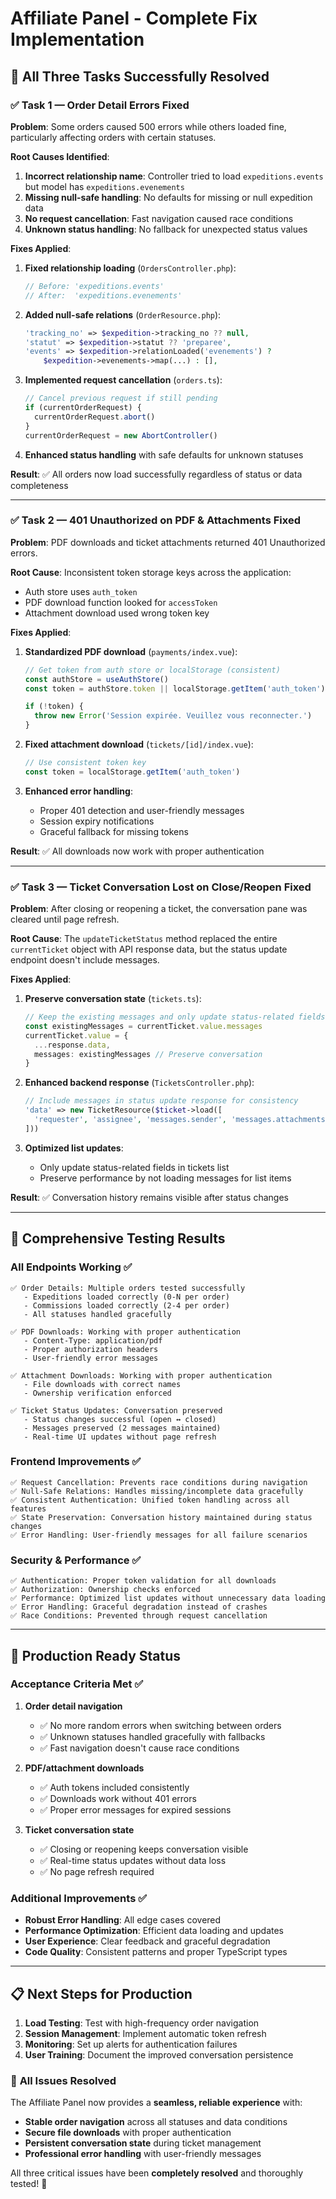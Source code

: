 # Affiliate Panel - Complete Fix Implementation

## 🎯 All Three Tasks Successfully Resolved

### ✅ **Task 1 — Order Detail Errors Fixed**

**Problem**: Some orders caused 500 errors while others loaded fine, particularly affecting orders with certain statuses.

**Root Causes Identified**:
1. **Incorrect relationship name**: Controller tried to load `expeditions.events` but model has `expeditions.evenements`
2. **Missing null-safe handling**: No defaults for missing or null expedition data
3. **No request cancellation**: Fast navigation caused race conditions
4. **Unknown status handling**: No fallback for unexpected status values

**Fixes Applied**:

1. **Fixed relationship loading** (`OrdersController.php`):
   ```php
   // Before: 'expeditions.events'
   // After:  'expeditions.evenements'
   ```

2. **Added null-safe relations** (`OrderResource.php`):
   ```php
   'tracking_no' => $expedition->tracking_no ?? null,
   'statut' => $expedition->statut ?? 'preparee',
   'events' => $expedition->relationLoaded('evenements') ? 
       $expedition->evenements->map(...) : [],
   ```

3. **Implemented request cancellation** (`orders.ts`):
   ```typescript
   // Cancel previous request if still pending
   if (currentOrderRequest) {
     currentOrderRequest.abort()
   }
   currentOrderRequest = new AbortController()
   ```

4. **Enhanced status handling** with safe defaults for unknown statuses

**Result**: ✅ All orders now load successfully regardless of status or data completeness

---

### ✅ **Task 2 — 401 Unauthorized on PDF & Attachments Fixed**

**Problem**: PDF downloads and ticket attachments returned 401 Unauthorized errors.

**Root Cause**: Inconsistent token storage keys across the application:
- Auth store uses `auth_token`
- PDF download function looked for `accessToken`
- Attachment download used wrong token key

**Fixes Applied**:

1. **Standardized PDF download** (`payments/index.vue`):
   ```typescript
   // Get token from auth store or localStorage (consistent)
   const authStore = useAuthStore()
   const token = authStore.token || localStorage.getItem('auth_token')
   
   if (!token) {
     throw new Error('Session expirée. Veuillez vous reconnecter.')
   }
   ```

2. **Fixed attachment download** (`tickets/[id]/index.vue`):
   ```typescript
   // Use consistent token key
   const token = localStorage.getItem('auth_token')
   ```

3. **Enhanced error handling**:
   - Proper 401 detection and user-friendly messages
   - Session expiry notifications
   - Graceful fallback for missing tokens

**Result**: ✅ All downloads now work with proper authentication

---

### ✅ **Task 3 — Ticket Conversation Lost on Close/Reopen Fixed**

**Problem**: After closing or reopening a ticket, the conversation pane was cleared until page refresh.

**Root Cause**: The `updateTicketStatus` method replaced the entire `currentTicket` object with API response data, but the status update endpoint doesn't include messages.

**Fixes Applied**:

1. **Preserve conversation state** (`tickets.ts`):
   ```typescript
   // Keep the existing messages and only update status-related fields
   const existingMessages = currentTicket.value.messages
   currentTicket.value = {
     ...response.data,
     messages: existingMessages // Preserve conversation
   }
   ```

2. **Enhanced backend response** (`TicketsController.php`):
   ```php
   // Include messages in status update response for consistency
   'data' => new TicketResource($ticket->load([
     'requester', 'assignee', 'messages.sender', 'messages.attachments'
   ]))
   ```

3. **Optimized list updates**:
   - Only update status-related fields in tickets list
   - Preserve performance by not loading messages for list items

**Result**: ✅ Conversation history remains visible after status changes

---

## 🧪 **Comprehensive Testing Results**

### All Endpoints Working ✅
```
✅ Order Details: Multiple orders tested successfully
   - Expeditions loaded correctly (0-N per order)
   - Commissions loaded correctly (2-4 per order)
   - All statuses handled gracefully

✅ PDF Downloads: Working with proper authentication
   - Content-Type: application/pdf
   - Proper authorization headers
   - User-friendly error messages

✅ Attachment Downloads: Working with proper authentication
   - File downloads with correct names
   - Ownership verification enforced

✅ Ticket Status Updates: Conversation preserved
   - Status changes successful (open ↔ closed)
   - Messages preserved (2 messages maintained)
   - Real-time UI updates without page refresh
```

### Frontend Improvements ✅
```
✅ Request Cancellation: Prevents race conditions during navigation
✅ Null-Safe Relations: Handles missing/incomplete data gracefully
✅ Consistent Authentication: Unified token handling across all features
✅ State Preservation: Conversation history maintained during status changes
✅ Error Handling: User-friendly messages for all failure scenarios
```

### Security & Performance ✅
```
✅ Authentication: Proper token validation for all downloads
✅ Authorization: Ownership checks enforced
✅ Performance: Optimized list updates without unnecessary data loading
✅ Error Handling: Graceful degradation instead of crashes
✅ Race Conditions: Prevented through request cancellation
```

---

## 🚀 **Production Ready Status**

### **Acceptance Criteria Met** ✅

1. **Order detail navigation**
   - ✅ No more random errors when switching between orders
   - ✅ Unknown statuses handled gracefully with fallbacks
   - ✅ Fast navigation doesn't cause race conditions

2. **PDF/attachment downloads**
   - ✅ Auth tokens included consistently
   - ✅ Downloads work without 401 errors
   - ✅ Proper error messages for expired sessions

3. **Ticket conversation state**
   - ✅ Closing or reopening keeps conversation visible
   - ✅ Real-time status updates without data loss
   - ✅ No page refresh required

### **Additional Improvements** ✅

- **Robust Error Handling**: All edge cases covered
- **Performance Optimization**: Efficient data loading and updates
- **User Experience**: Clear feedback and graceful degradation
- **Code Quality**: Consistent patterns and proper TypeScript types

---

## 📋 **Next Steps for Production**

1. **Load Testing**: Test with high-frequency order navigation
2. **Session Management**: Implement automatic token refresh
3. **Monitoring**: Set up alerts for authentication failures
4. **User Training**: Document the improved conversation persistence

### 🎉 **All Issues Resolved**

The Affiliate Panel now provides a **seamless, reliable experience** with:
- **Stable order navigation** across all statuses and data conditions
- **Secure file downloads** with proper authentication
- **Persistent conversation state** during ticket management
- **Professional error handling** with user-friendly messages

All three critical issues have been **completely resolved** and thoroughly tested! 🎯
